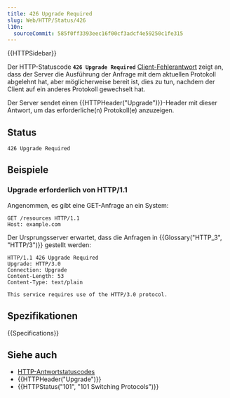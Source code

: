 ```yaml
---
title: 426 Upgrade Required
slug: Web/HTTP/Status/426
l10n:
  sourceCommit: 585f0ff3393eec16f00cf3adcf4e59250c1fe315
---
```


{{HTTPSidebar}}

Der HTTP-Statuscode **`426 Upgrade Required`** [Client-Fehlerantwort](/de/docs/Web/HTTP/Status#client_error_responses) zeigt an, dass der Server die Ausführung der Anfrage mit dem aktuellen Protokoll abgelehnt hat, aber möglicherweise bereit ist, dies zu tun, nachdem der Client auf ein anderes Protokoll gewechselt hat.

Der Server sendet einen {{HTTPHeader("Upgrade")}}-Header mit dieser Antwort, um das erforderliche(n) Protokoll(e) anzuzeigen.

## Status

```http
426 Upgrade Required
```

## Beispiele

### Upgrade erforderlich von HTTP/1.1

Angenommen, es gibt eine GET-Anfrage an ein System:

```http
GET /resources HTTP/1.1
Host: example.com
```

Der Ursprungsserver erwartet, dass die Anfragen in {{Glossary("HTTP_3", "HTTP/3")}} gestellt werden:

```http
HTTP/1.1 426 Upgrade Required
Upgrade: HTTP/3.0
Connection: Upgrade
Content-Length: 53
Content-Type: text/plain

This service requires use of the HTTP/3.0 protocol.
```

## Spezifikationen

{{Specifications}}

## Siehe auch

- [HTTP-Antwortstatuscodes](/de/docs/Web/HTTP/Status)
- {{HTTPHeader("Upgrade")}}
- {{HTTPStatus("101", "101 Switching Protocols")}}

